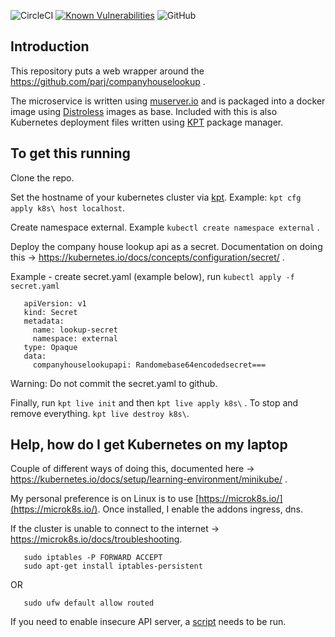 ![CircleCI](https://img.shields.io/circleci/build/github/parj/companyhouselookup-api) [![Known Vulnerabilities](https://snyk.io/test/github/parj/companyhouselookup-api/badge.svg)](https://snyk.io/test/github/parj/companyhouselookup-api) ![GitHub](https://img.shields.io/github/license/parj/companyhouselookup-api)

## Introduction

This repository puts a web wrapper around the https://github.com/parj/companyhouselookup .

The microservice is written using [muserver.io](https://muserver.io/) and is packaged into a docker image using [Distroless](https://github.com/GoogleContainerTools/distroless) images as base. Included with this is also Kubernetes deployment files written using [KPT](https://googlecontainertools.github.io/kpt/) package manager.

## To get this running

Clone the repo. 

Set the hostname of your kubernetes cluster via [kpt](https://googlecontainertools.github.io/kpt/). Example: `kpt cfg apply k8s\ host localhost`.

Create namespace external. Example `kubectl create namespace external` .

Deploy the company house lookup api as a secret. Documentation on doing this -> https://kubernetes.io/docs/concepts/configuration/secret/ .

Example - create secret.yaml (example below), run `kubectl apply -f secret.yaml`

       apiVersion: v1
       kind: Secret
       metadata:
         name: lookup-secret
         namespace: external
       type: Opaque
       data:
         companyhouselookupapi: Randomebase64encodedsecret===
         
Warning: Do not commit the secret.yaml to github.

Finally, run `kpt live init` and then `kpt live apply k8s\` . To stop and remove everything. `kpt live destroy k8s\`.

## Help, how do I get Kubernetes on my laptop

Couple of different ways of doing this, documented here -> https://kubernetes.io/docs/setup/learning-environment/minikube/ .

My personal preference is on Linux is to use [https://microk8s.io/](https://microk8s.io/). Once installed, I enable the addons ingress, dns.

If the cluster is unable to connect to the internet -> https://microk8s.io/docs/troubleshooting. 


       sudo iptables -P FORWARD ACCEPT
       sudo apt-get install iptables-persistent
       

OR

       sudo ufw default allow routed
           

If you need to enable insecure API server, a [script](https://gist.github.com/parj/a8c66762890e18d37ed82d132778e527) needs to be run.